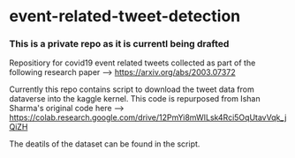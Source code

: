 # event-related-tweet-detection

### This is a private repo as it is currentl being drafted

Repositiory for covid19 event related tweets collected as part of the following research paper --> https://arxiv.org/abs/2003.07372

Currently this repo contains script to download the tweet data from dataverse into the kaggle kernel. This code is repurposed from Ishan Sharma's original code here --> https://colab.research.google.com/drive/12PmYi8mWILsk4Rci5OqUtavVqk_jQiZH

The deatils of the dataset can be found in the script.

